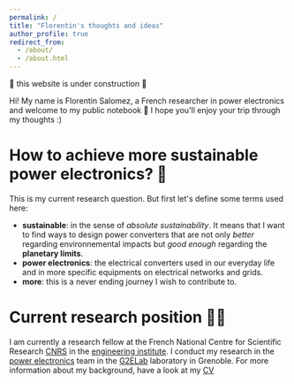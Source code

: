 ```yaml
---
permalink: /
title: "Florentin's thoughts and ideas"
author_profile: true
redirect_from: 
  - /about/
  - /about.html
---
```


🚧 this website is under construction 🚧

Hi! My name is Florentin Salomez, a French researcher in power electronics and welcome to my public notebook 👋
I hope you'll enjoy your trip through my thoughts :)


How to achieve more sustainable power electronics? 🤔
=====
This is my current research question. 
But first let's define some terms used here:
- **sustainable**: in the sense of *absolute sustainability*. It means that I want to find ways to design power converters that are not only *better* regarding environnemental impacts but *good enough* regarding the **planetary limits**.
- **power electronics**: the electrical converters used in our everyday life and in more specific equipments on electrical networks and grids.
- **more**: this is a never ending journey I wish to contribute to.

Current research position 🧑‍🎓
=====
I am currently a research fellow at the French National Centre for Scientific Research [CNRS](https://www.cnrs.fr/en) in the [engineering institute](https://www.insis.cnrs.fr/en). I conduct my research in the [power electronics](https://g2elab.grenoble-inp.fr/en/research/ep) team in the [G2ELab](https://g2elab.grenoble-inp.fr/en) laboratory in Grenoble.
For more information about my background, have a look at my [CV](/cv)
